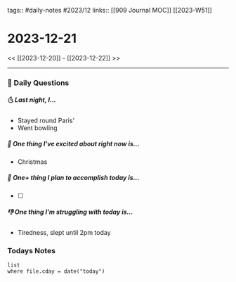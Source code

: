 tags:: #daily-notes #2023/12 
links:: [[909 Journal MOC]] [[2023-W51]]
# 2023-12-21

<< [[2023-12-20]] - [[2023-12-22]] >>

---
### 📅 Daily Questions
##### 🌜 Last night, I...
- Stayed round Paris'
- Went bowling

##### 🙌 One thing I've excited about right now is...
- Christmas

##### 🚀 One+ thing I plan to accomplish today is...
- [ ] 

##### 👎 One thing I'm struggling with today is...
- Tiredness, slept until 2pm today

### Todays Notes
```dataview
list 
where file.cday = date("today")
```
